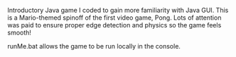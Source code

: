 Introductory Java game I coded to gain more familiarity with Java GUI. This is a Mario-themed spinoff of the first video game, Pong. Lots of attention was paid to ensure proper edge detection and physics so the game feels smooth!

runMe.bat allows the game to be run locally in the console.
